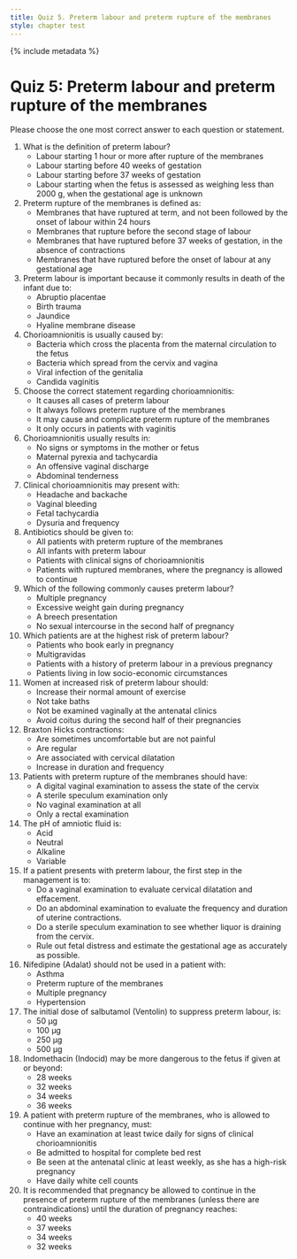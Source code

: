 ```yaml
---
title: Quiz 5. Preterm labour and preterm rupture of the membranes
style: chapter test
---
```


{% include metadata %}

# Quiz 5: Preterm labour and preterm rupture of the membranes

Please choose the one most correct answer to each question or statement.

1.	What is the definition of preterm labour?
	-	Labour starting 1 hour or more after rupture of the membranes
	-	Labour starting before 40 weeks of gestation
	+	Labour starting before 37 weeks of gestation
	-	Labour starting when the fetus is assessed as weighing less than 2000 g, when the gestational age is unknown
2.	Preterm rupture of the membranes is defined as:
	-	Membranes that have ruptured at term, and not been followed by the onset of labour within 24 hours
	-	Membranes that rupture before the second stage of labour
	+	Membranes that have ruptured before 37 weeks of gestation, in the absence of contractions
	-	Membranes that have ruptured before the onset of labour at any gestational age
3.	Preterm labour is important because it commonly results in death of the infant due to:
	-	Abruptio placentae
	+	Birth trauma
	-	Jaundice
	-	Hyaline membrane disease
4.	Chorioamnionitis is usually caused by:
	-	Bacteria which cross the placenta from the maternal circulation to the fetus
	-	Bacteria which spread from the cervix and vagina
	-	Viral infection of the genitalia
	+	Candida vaginitis
5.	Choose the correct statement regarding chorioamnionitis:
	-	It causes all cases of preterm labour
	-	It always follows preterm rupture of the membranes
	+	It may cause and complicate preterm rupture of the membranes
	-	It only occurs in patients with vaginitis
6.	Chorioamnionitis usually results in:
	+	No signs or symptoms in the mother or fetus
	-	Maternal pyrexia and tachycardia
	-	An offensive vaginal discharge
	-	Abdominal tenderness
7.	Clinical chorioamnionitis may present with:
	-	Headache and backache
	-	Vaginal bleeding
	+	Fetal tachycardia
	-	Dysuria and frequency
8.	Antibiotics should be given to:
	-	All patients with preterm rupture of the membranes
	-	All infants with preterm labour
	+	Patients with clinical signs of chorioamnionitis
	-	Patients with ruptured membranes, where the pregnancy is allowed to continue
9.	Which of the following commonly causes preterm labour?
	+	Multiple pregnancy
	-	Excessive weight gain during pregnancy
	-	A breech presentation
	-	No sexual intercourse in the second half of pregnancy
10.	Which patients are at the highest risk of preterm labour?
	-	Patients who book early in pregnancy
	-	Multigravidas
	+	Patients with a history of preterm labour in a previous pregnancy
	-	Patients living in low socio-economic circumstances
11.	Women at increased risk of preterm labour should:
	-	Increase their normal amount of exercise
	-	Not take baths
	-	Not be examined vaginally at the antenatal clinics
	+	Avoid coitus during the second half of their pregnancies
12.	Braxton Hicks contractions:
	+	Are sometimes uncomfortable but are not painful
	-	Are regular
	-	Are associated with cervical dilatation
	-	Increase in duration and frequency
13.	Patients with preterm rupture of the membranes should have:
	-	A digital vaginal examination to assess the state of the cervix
	+	A sterile speculum examination only
	-	No vaginal examination at all
	-	Only a rectal examination
14.	The pH of amniotic fluid is:
	-	Acid
	-	Neutral
	+	Alkaline
	-	Variable
15.	If a patient presents with preterm labour, the first step in the management is to:
	-	Do a vaginal examination to evaluate cervical dilatation and effacement.
	-	Do an abdominal examination to evaluate the frequency and duration of uterine contractions.
	-	Do a sterile speculum examination to see whether liquor is draining from the cervix.
	+	Rule out fetal distress and estimate the gestational age as accurately as possible.
16.	Nifedipine (Adalat) should not be used in a patient with:
	-	Asthma
	-	Preterm rupture of the membranes
	-	Multiple pregnancy
	+	Hypertension
17.	The initial dose of salbutamol (Ventolin) to suppress preterm labour, is:
	-	50 µg
	-	100 µg
	+	250 µg
	-	500 µg
18.	Indomethacin (Indocid) may be more dangerous to the fetus if given at or beyond:
	-	28 weeks
	+	32 weeks
	-	34 weeks
	-	36 weeks
19.	A patient with preterm rupture of the membranes, who is allowed to continue with her pregnancy, must:
	+	Have an examination at least twice daily for signs of clinical chorioamnionitis
	-	Be admitted to hospital for complete bed rest
	-	Be seen at the antenatal clinic at least weekly, as she has a high-risk pregnancy
	-	Have daily white cell counts
20.	It is recommended that pregnancy be allowed to continue in the presence of preterm rupture of the membranes (unless there are contraindications) until the duration of pregnancy reaches:
	-	40 weeks
	-	37 weeks
	+	34 weeks
	-	32 weeks
